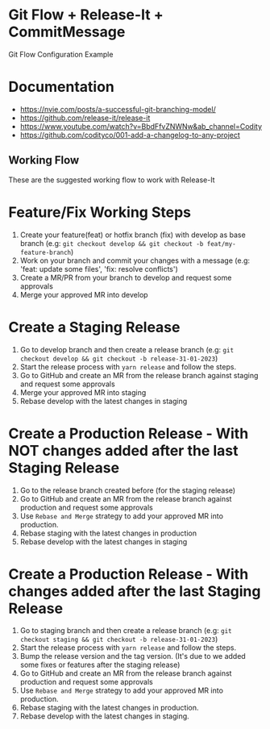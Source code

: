 # Git Flow + Release-It + CommitMessage
Git Flow Configuration Example

# Documentation
- https://nvie.com/posts/a-successful-git-branching-model/
- https://github.com/release-it/release-it
- https://www.youtube.com/watch?v=BbdFfvZNWNw&ab_channel=Codity
- https://github.com/codityco/001-add-a-changelog-to-any-project

## Working Flow
These are the suggested working flow to work with Release-It

# Feature/Fix Working Steps
1. Create your feature(feat) or hotfix branch (fix) with develop as base branch (e.g: `git checkout develop && git checkout -b feat/my-feature-branch`)
2. Work on your branch and commit your changes with a message (e.g: 'feat: update some files', 'fix: resolve conflicts')
3. Create a MR/PR from your branch to develop and request some approvals
4. Merge your approved MR into develop

# Create a Staging Release
1. Go to develop branch and then create a release branch (e.g: `git checkout develop && git checkout -b release-31-01-2023`)
2. Start the release process with `yarn release` and follow the steps.
3. Go to GitHub and create an MR from the release branch against staging and request some approvals
4. Merge your approved MR into staging
5. Rebase develop with the latest changes in staging

# Create a Production Release - With NOT changes added after the last Staging Release
1. Go to the release branch created before (for the staging release)
2. Go to GitHub and create an MR from the release branch against production and request some approvals
3. Use `Rebase and Merge` strategy to add your approved MR into production.
4. Rebase staging with the latest changes in production
5. Rebase develop with the latest changes in staging

# Create a Production Release - With changes added after the last Staging Release
1. Go to staging branch and then create a release branch (e.g: `git checkout staging && git checkout -b release-31-01-2023`)
2. Start the release process with `yarn release` and follow the steps.
3. Bump the release version and the tag version. (It's due to we added some fixes or features after the staging release)
4. Go to GitHub and create an MR from the release branch against production and request some approvals
5. Use `Rebase and Merge` strategy to add your approved MR into production.
6. Rebase staging with the latest changes in production.
7. Rebase develop with the latest changes in staging.